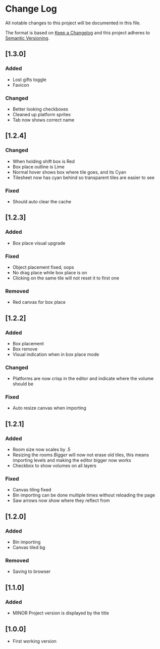# Change Log
All notable changes to this project will be documented in this file.

The format is based on [Keep a Changelog](http://keepachangelog.com/)
and this project adheres to [Semantic Versioning](http://semver.org/).

## [1.3.0]
### Added
- Lost gifts toggle
- Favicon

### Changed
- Better looking checkboxes
- Cleaned up platform sprites
- Tab now shows correct name

## [1.2.4]
### Changed
- When holding shift box is Red
- Box place outline is Lime
- Normal hover shows box where tile goes, and its Cyan
- Tilesheet now has cyan behind so transparent tiles are easier to see

### Fixed
- Should auto clear the cache

## [1.2.3]
### Added
- Box place visual upgrade

### Fixed
- Object placement fixed, oops
- No drag place while box place is on
- Clicking on the same tile will not reset it to first one

### Removed
- Red canvas for box place

## [1.2.2]
### Added
- Box placement
- Box remove
- Visual indication when in box place mode

### Changed
- Platforms are now crisp in the editor and indicate where the volume should be

### Fixed
- Auto resize canvas when importing

## [1.2.1]
### Added
- Room size now scales by .5
- Resizing the rooms *Bigger* will now not erase old tiles, this means importing levels and making the editor bigger now works
- Checkbox to show volumes on all layers

### Fixed
- Canvas tiling fixed
- Bin importing can be done multiple times without reloading the page
- Saw arrows now show where they reflect from

## [1.2.0]
### Added
- Bin importing
- Canvas tiled bg

### Removed
- Saving to browser

## [1.1.0]
### Added
- MINOR Project version is displayed by the title

## [1.0.0]
- First working version
